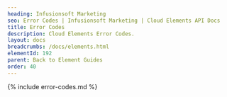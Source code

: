 ```yaml
---
heading: Infusionsoft Marketing
seo: Error Codes | Infusionsoft Marketing | Cloud Elements API Docs
title: Error Codes
description: Cloud Elements Error Codes.
layout: docs
breadcrumbs: /docs/elements.html
elementId: 192
parent: Back to Element Guides
order: 40
---
```


{% include error-codes.md %}
